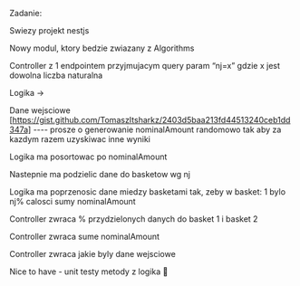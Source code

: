 Zadanie:

Swiezy projekt nestjs

Nowy modul, ktory bedzie zwiazany z Algorithms

Controller z 1 endpointem przyjmujacym query param “nj=x” gdzie x jest dowolna liczba naturalna

Logika ->

Dane wejsciowe [https://gist.github.com/TomaszItsharkz/2403d5baa213fd44513240ceb1dd347a] ---- prosze o generowanie nominalAmount randomowo tak aby za kazdym razem uzyskiwac inne wyniki

Logika ma posortowac po nominalAmount

Nastepnie ma podzielic dane do basketow wg nj

Logika ma poprzenosic dane miedzy basketami tak, zeby w basket: 1 bylo nj% calosci sumy nominalAmount

Controller zwraca % przydzielonych danych do basket 1 i basket 2

Controller zwraca sume nominalAmount

Controller zwraca jakie byly dane wejsciowe

Nice to have - unit testy metody z logika 🙂
